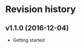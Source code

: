 Revision history
=======================================


v1.1.0 (2016-12-04)
---------------------------------------

* Getting started
